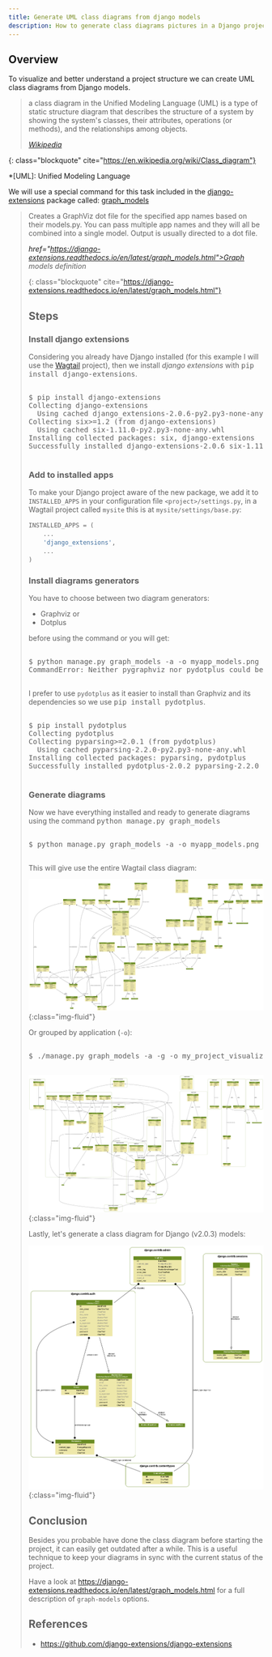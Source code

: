 ```yaml
---
title: Generate UML class diagrams from django models
description: How to generate class diagrams pictures in a Django project from console
---
```


## Overview

To visualize and better understand a project structure we can create
UML class diagrams from Django models.

> a class diagram in the Unified Modeling Language (UML) is a type of
> static structure diagram that describes the structure of a system by
> showing the system's classes, their attributes, operations (or
> methods), and the relationships among objects.
> 
> <footer class="blockquote-footer"> <cite><a href="https://en.wikipedia.org/wiki/Class_diagram">Wikipedia</a></cite></footer>
{: class="blockquote" cite="https://en.wikipedia.org/wiki/Class_diagram"}

*[UML]: Unified Modeling Language

We will use a special command for this task included in the
[django-extensions](https://github.com/django-extensions/django-extensions)
package called:
[graph_models](https://django-extensions.readthedocs.io/en/latest/graph_models.html)

> Creates a GraphViz dot file for the specified app names based on
> their models.py. You can pass multiple app names and they will all
> be combined into a single model. Output is usually directed to a dot
> file.
>
> <footer class="blockquote-footer"> <cite><a
href="https://django-extensions.readthedocs.io/en/latest/graph_models.html">Graph
models</a> definition</cite></footer>
{: class="blockquote" cite="https://django-extensions.readthedocs.io/en/latest/graph_models.html"}

## Steps

### Install django extensions

Considering you already have Django installed (for this example I will
use the [Wagtail](https://github.com/wagtail/wagtail) project), then
we install *django extensions* with <kbd>pip install
django-extensions</kbd>.

<pre class="shell">
<samp>
<span class="shell-prompt">$</span> <kbd>pip install django-extensions</kbd>
Collecting django-extensions
  Using cached django_extensions-2.0.6-py2.py3-none-any.whl
Collecting six>=1.2 (from django-extensions)
  Using cached six-1.11.0-py2.py3-none-any.whl
Installing collected packages: six, django-extensions
Successfully installed django-extensions-2.0.6 six-1.11.0
</samp>
</pre>

### Add to installed apps

To make your Django project aware of the new package, we add it to
`INSTALLED_APPS` in your configuration file `<project>/settings.py`,
in a Wagtail project called `mysite` this is at
`mysite/settings/base.py`:

~~~ python
INSTALLED_APPS = (
    ...
    'django_extensions',
    ...
)
~~~

### Install diagrams generators

You have to choose between two diagram generators:

- Graphviz or
- Dotplus

before using the command or you will get:

<pre class="shell">
<samp>
<span class="shell-prompt">$</span> <kbd>python manage.py graph_models -a -o myapp_models.png</kbd>
CommandError: Neither pygraphviz nor pydotplus could be found to generate the image
</samp>
</pre>

I prefer to use `pydotplus` as it easier to install than Graphviz and
its dependencies so we use <kbd>pip install pydotplus</kbd>.

<pre class="shell">
<samp>
<span class="shell-prompt">$</span> <kbd>pip install pydotplus</kbd>
Collecting pydotplus
Collecting pyparsing>=2.0.1 (from pydotplus)
  Using cached pyparsing-2.2.0-py2.py3-none-any.whl
Installing collected packages: pyparsing, pydotplus
Successfully installed pydotplus-2.0.2 pyparsing-2.2.0
</samp>
</pre>

### Generate diagrams

Now we have everything installed and ready to generate diagrams using
the command <kbd>python manage.py graph_models</kbd>

<pre class="shell">
<samp>
<span class="shell-prompt">$</span> <kbd>python manage.py graph_models -a -o myapp_models.png</kbd>
</samp>
</pre>

This will give use the entire Wagtail class diagram:

![Wagtail models class diagram](/assets/img/wagtail_models.png){:class="img-fluid"}

Or grouped by application (`-o`):

<pre class="shell">
<samp>
<span class="shell-prompt">$</span> <kbd>./manage.py graph_models -a -g -o my_project_visualized.png</kbd>
</samp>
</pre>

![Wagtail models class diagram grouped by app](/assets/img/wagtail_models_application_grouping.png){:class="img-fluid"}

Lastly, let's generate a class diagram for Django (v2.0.3) models:

![Django models class diagram grouped by app](/assets/img/django_models.png){:class="img-fluid"}

## Conclusion

Besides you probable have done the class diagram before starting the
project, it can easily get outdated after a while. This is a useful
technique to keep your diagrams in sync with the current status of the
project.

Have a look at
<https://django-extensions.readthedocs.io/en/latest/graph_models.html>
for a full description of `graph-models` options.

## References

- <https://github.com/django-extensions/django-extensions>

